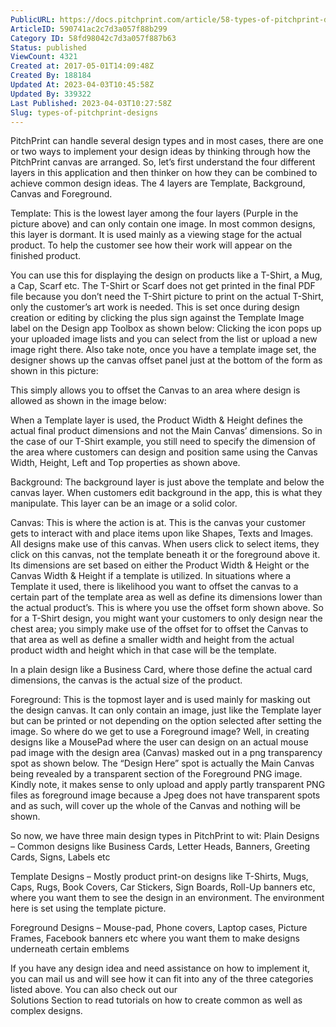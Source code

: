 ```yaml
---
PublicURL: https://docs.pitchprint.com/article/58-types-of-pitchprint-designs
ArticleID: 590741ac2c7d3a057f88b299
Category ID: 58fd98042c7d3a057f887b63
Status: published
ViewCount: 4321
Created at: 2017-05-01T14:09:48Z
Created By: 188184
Updated At: 2023-04-03T10:45:58Z
Updated By: 339322
Last Published: 2023-04-03T10:27:58Z
Slug: types-of-pitchprint-designs
---
```


 PitchPrint can handle several design types and in most cases, there are one or two ways to implement your design ideas by thinking through how the PitchPrint canvas are arranged.
 So, let’s first understand the four different layers in this application and then thinker on how they can be combined to achieve common design ideas.
The 4 layers are Template, Background, Canvas and Foreground.

Template: This is the lowest layer among the four layers (Purple in the picture above) and can only contain one image. In most common designs, this layer is dormant. It is used mainly as a viewing stage for the actual product. To help the customer see how their work will appear on the finished product.

 You can use this for displaying the design on products like a T-Shirt, a Mug, a Cap, Scarf etc. The T-Shirt or Scarf does not get printed in the final PDF file because you don’t need the T-Shirt picture to print on the actual T-Shirt, only the customer’s art work is needed. This is set once during design creation or editing by clicking the plus sign against the Template Image label on the Design app Toolbox as shown below:
Clicking the icon pops up your uploaded image lists and you can select from the list or upload a new image right there. Also take note, once you have a template image set, the designer shows up the canvas offset panel just at the bottom of the form as shown in this picture:

This simply allows you to offset the Canvas to an area where design is allowed as shown in the image below:

When a Template layer is used, the Product Width & Height defines the actual final product dimensions and not the Main Canvas’ dimensions.
 So in the case of our T-Shirt example, you still need to specify the dimension of the area where customers can design and position same using the Canvas Width, Height, Left and Top properties as shown above.


Background: The background layer is just above the template and below the canvas layer. When customers edit background in the app, this is what they manipulate. This layer can be an image or a solid color.

Canvas: This is where the action is at. This is the canvas your customer gets to interact with and place items upon like Shapes, Texts and Images. All designs make use of this canvas. When users click to select items, they click on this canvas, not the template beneath it or the foreground above it. Its dimensions are set based on either the Product Width & Height or the Canvas Width & Height if a template is utilized.
 In situations where a Template it used, there is likelihood you want to offset the canvas to a certain part of the template area as well as define its dimensions lower than the actual product’s. This is where you use the offset form shown above. So for a T-Shirt design, you might want your customers to only design near the chest area; you simply make use of the offset for to offset the Canvas to that area as well as define a smaller width and height from the actual product width and height which in that case will be the template. 

 In a plain design like a Business Card, where those define the actual card dimensions, the canvas is the actual size of the product. 

Foreground: This is the topmost layer and is used mainly for masking out the design canvas. It can only contain an image, just like the Template layer but can be printed or not depending on the option selected after setting the image.
So where do we get to use a Foreground image? Well, in creating designs like a MousePad where the user can design on an actual mouse pad image with the design area (Canvas) masked out in a png transparency spot as shown below. The “Design Here” spot is actually the Main Canvas being revealed by a transparent section of the Foreground PNG image. Kindly note, it makes sense to only upload and apply partly transparent PNG files as foreground image because a Jpeg does not have transparent spots and as such, will cover up the whole of the Canvas and nothing will be shown.

 So now, we have three main design types in PitchPrint to wit:
Plain Designs – Common designs like Business Cards, Letter Heads, Banners, Greeting Cards, Signs, Labels etc 

Template Designs – Mostly product print-on designs like T-Shirts, Mugs, Caps, Rugs, Book Covers, Car Stickers, Sign Boards, Roll-Up banners etc, where you want them to see the design in an environment. The environment here is set using the template picture. 

Foreground Designs – Mouse-pad, Phone covers, Laptop cases, Picture Frames, Facebook banners etc where you want them to make designs underneath certain emblems 

 If you have any design idea and need assistance on how to implement it, you can mail us and will see how it can fit into any of the three categories listed above.
 You can also check out our  
Solutions Section to read tutorials on how to create common as well as complex designs.
